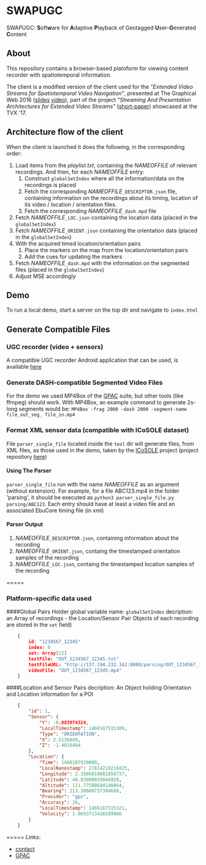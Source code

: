 # SWAPUGC

SWAPUGC: **S**oft**w**are for **A**daptive **P**layback of Geotagged **U**ser-**G**enerated **C**ontent

## About

This repository contains a browser-based platoform for viewing content recorder with spatiotemporal information.

The client is a modified version of the client used for the _"Extended Video Streams for Spatiotemporal Video Navigation"_, presented at The Graphical Web 2016 ([slides](https://emmanouil.wp.imt.fr/files/2017/03/Extended-Video-Streams-for-Spatiotemporal-Navigation.pdf) [video](https://www.youtube.com/watch?v=iUhGZV9SSiM)), part of the project _"Streaming And Presentation Architectures for Extended Video Streams"_ ([short-paper](https://www.researchgate.net/publication/317593679_Streaming_and_Presentation_Architectures_for_Extended_Video_Streams)) showcased at the TVX '17.

## Architecture flow of the client
When the client is launched it does the following, in the corresponding order:
1. Load items from the _playlist.txt_, containing the _NAMEOFFILE_ of relevant recordings. And then, for each _NAMEOFFILE_ entry:
    1. Construct `globalSetIndex` where all the information/data on the recordings is placed
    2. Fetch the corresponding _NAMEOFFILE_`_DESCRIPTOR.json` file, containing information on the recordings about its timing, location of its video / location / orientation files.
    3. Fetch the corresponding _NAMEOFFILE_`_dash.mpd` file
2. Fetch _NAMEOFFILE_`_LOC.json` containing the location data (placed in the `globalSetIndex`)
3. Fetch _NAMEOFFILE_`_ORIENT.json` containing the orientation data (placed in the `globalSetIndex`)
4. With the acquired timed location/orientation pairs
    1. Place the markers on the map from the location/orientation pairs
    2. Add the cues for updating the markers
5. Fetch _NAMEOFFILE_`_dash.mpd` with the information on the segmented files (placed in the `globalSetIndex`)
6. Adjust MSE accordingly



## Demo
To run a local demo, start a server on the top dir and navigate to `index.html`


## Generate Compatible Files

### UGC recorder (video + sensors)

A compatible UGC recorder Android application that can be used, is available [here](https://github.com/emmanouil/Spatiotemporal-Navigation-Recorder)

### Generate DASH-compatible Segmented Video Files

For the demo we used MP4Box of the [GPAC](gpac.io) suite, but other tools (like ffmpeg) should work.
With MP4Box, an example command to generate 2s-long segments would be: 
`MP4Box -frag 2000 -dash 2000 -segment-name file_out_seg_ file_in.mp4`

### Format XML sensor data (compatible with ICoSOLE dataset)

File `parser_single_file` located inside the `tool` dir will generate files, from XML files, as those used in the demo, taken by the [ICoSOLE](http://www.bbc.co.uk/rd/blog/2014-04-icosole-test-shoot) project (project repository [here](https://icosole.lab.vrt.be/viewer/))

#### Using The Parser

`parser_single_file` run with the name _NAMEOFFILE_ as an argument (without extension). For example, for a file ABC123.mp4 in the folder 'parsing', it should be executed as `python3 parser_single_file.py parsing/ABC123`. Each entry should have at least a video file and an associated EbuCore timing file (in xml)

#### Parser Output

1. _NAMEOFFILE_`_DESCRIPTOR.json`, containing information about the recording
2. _NAMEOFFILE_`_ORIENT.json`, containg the timestamped orientation samples of the recording
3. _NAMEOFFILE_`_LOC.json`, containg the timestamped location samples of the recording


=====
### Platform-specific data used

####Global Pairs Holder
global variable name: ```globalSetIndex```
decription: an Array of recordings - the Location/Sensor Pair Objects of each recording are stored in the ```set``` field)
```JSON
    {
        id: "1234567_12345"
        index: 0
        set: Array[12]
        textFile: "OUT_1234567_12345.txt"
        textFileURL: "http://137.194.232.162:8080/parsing/OUT_1234567_12345.txt"
        videoFile: "OUT_1234567_12345.mp4"
    }
```


####Location and Sensor Pairs
decription: An Object holding Orientation and Location information for a POI
```JSON
    {
        "id": 1,
        "Sensor": {
            "Y": -0.083974324,
            "LocalTimestamp": 1466187515309,
            "Type": "ORIENTATION",
            "X": 2.5136049,
            "Z": -1.4016464
        },
        "Location": {
            "Time": 1466187920000,
            "LocalNanostamp": 27814219216825,
            "Longitude": 2.3506619881858737,
            "Latitude": 48.83000039044928,
            "Altitude": 111.77508694140864,
            "Bearing": 213.30880737304688,
            "Provider": "gps",
            "Accuracy": 16,
            "LocalTimestamp": 1466187515321,
            "Velocity": 1.0693713426589966
        }
    }
```


=====
Links:
 * [contact](https://emmanouil.wp.imt.fr/contact/) 
 * [GPAC](www.gpac.io)